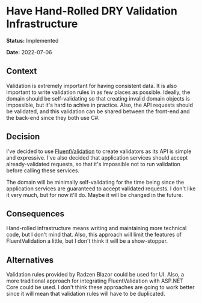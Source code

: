 # Have Hand-Rolled DRY Validation Infrastructure

**Status:** Implemented

**Date:** 2022-07-06

## Context

Validation is extremely important for having consistent data. It is also important to write validation rules in as few
places as possible. Ideally, the domain should be self-validating so that creating invalid domain objects is impossible,
but it's hard to achive in practice. Also, the API requests should be validated, and this validation can be shared
between the front-end and the back-end since they both use C#.

## Decision

I've decided to use [FluentValidation](https://docs.fluentvalidation.net) to create validators as its API is simple and
expressive. I've also decided that application services should accept already-validated requests, so that it's
impossible not to run validation before calling these services.

The domain will be minimally self-validating for the time being since the application services are guaranteed to accept
validated requests. I don't like it very much, but for now it'll do. Maybe it will be changed in the future.

## Consequences

Hand-rolled infrastructure means writing and maintaining more technical code, but I don't mind that. Also, this approach
will limit the features of FluentValidation a little, but I don't think it will be a show-stopper.

## Alternatives

Validation rules provided by Radzen Blazor could be used for UI. Also, a more traditional approach for integrating
FluentValidation with ASP.NET Core could be used. I don't think these approaches are going to work better since it will
mean that validation rules will have to be duplicated.

